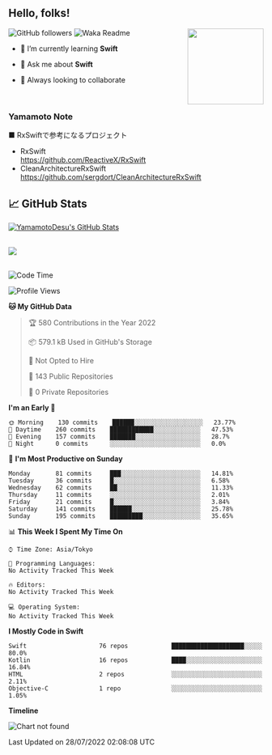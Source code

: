 ## Hello, folks! 

<p>
<img align="right" src="https://media.giphy.com/media/26ufdb3cYKwbRtYVW/giphy.gif" style="max-width:100%;" height="150px">
 
![GitHub followers](https://img.shields.io/github/followers/YamamotoDesu?label=Follow&style=social)
![Waka Readme](https://github.com/YamamotoDesu/YamamotoDesu/workflows/Waka%20Readme/badge.svg)
 
- 🌱 I’m currently learning **Swift**  
 
- 💬 Ask me about **Swift**  
 
- 👯 Always looking to collaborate
</p>
<br>

### Yamamoto Note
■ RxSwiftで参考になるプロジェクト　<br>
* RxSwift  
https://github.com/ReactiveX/RxSwift
* CleanArchitectureRxSwift  
https://github.com/sergdort/CleanArchitectureRxSwift



## &#x1f4c8; GitHub Stats
<a href="https://github.com/YamamotoDesu/YamamotoDesu">
  <img align="center" src="https://github-readme-stats.vercel.app/api?username=YamamotoDesu&show_icons=true&line_height=27&count_private=true&title_color=ffffff&text_color=c9cacc&icon_color=2bbc8a&bg_color=1d1f21&hide=contribs,prs&show_icons=true" alt="YamamotoDesu's GitHub Stats" /><br><br>
</a>

![](https://github-profile-summary-cards.vercel.app/api/cards/profile-details?username=YamamotoDesu&theme=vue)
<br><br>

<!--START_SECTION:waka-->
![Code Time](http://img.shields.io/badge/Code%20Time-0%20secs-blue)

![Profile Views](http://img.shields.io/badge/Profile%20Views-3-blue)

**🐱 My GitHub Data** 

> 🏆 580 Contributions in the Year 2022
 > 
> 📦 579.1 kB Used in GitHub's Storage 
 > 
> 🚫 Not Opted to Hire
 > 
> 📜 143 Public Repositories 
 > 
> 🔑 0 Private Repositories  
 > 
**I'm an Early 🐤** 

```text
🌞 Morning    130 commits    ██████░░░░░░░░░░░░░░░░░░░   23.77% 
🌆 Daytime    260 commits    ████████████░░░░░░░░░░░░░   47.53% 
🌃 Evening    157 commits    ███████░░░░░░░░░░░░░░░░░░   28.7% 
🌙 Night      0 commits      ░░░░░░░░░░░░░░░░░░░░░░░░░   0.0%

```
📅 **I'm Most Productive on Sunday** 

```text
Monday       81 commits     ███░░░░░░░░░░░░░░░░░░░░░░   14.81% 
Tuesday      36 commits     █░░░░░░░░░░░░░░░░░░░░░░░░   6.58% 
Wednesday    62 commits     ██░░░░░░░░░░░░░░░░░░░░░░░   11.33% 
Thursday     11 commits     ░░░░░░░░░░░░░░░░░░░░░░░░░   2.01% 
Friday       21 commits     █░░░░░░░░░░░░░░░░░░░░░░░░   3.84% 
Saturday     141 commits    ██████░░░░░░░░░░░░░░░░░░░   25.78% 
Sunday       195 commits    █████████░░░░░░░░░░░░░░░░   35.65%

```


📊 **This Week I Spent My Time On** 

```text
⌚︎ Time Zone: Asia/Tokyo

💬 Programming Languages: 
No Activity Tracked This Week

🔥 Editors: 
No Activity Tracked This Week

💻 Operating System: 
No Activity Tracked This Week

```

**I Mostly Code in Swift** 

```text
Swift                    76 repos            ████████████████████░░░░░   80.0% 
Kotlin                   16 repos            ████░░░░░░░░░░░░░░░░░░░░░   16.84% 
HTML                     2 repos             ░░░░░░░░░░░░░░░░░░░░░░░░░   2.11% 
Objective-C              1 repo              ░░░░░░░░░░░░░░░░░░░░░░░░░   1.05%

```


**Timeline**

![Chart not found](https://raw.githubusercontent.com/YamamotoDesu/YamamotoDesu/main/charts/bar_graph.png) 


 Last Updated on 28/07/2022 02:08:08 UTC
<!--END_SECTION:waka-->


